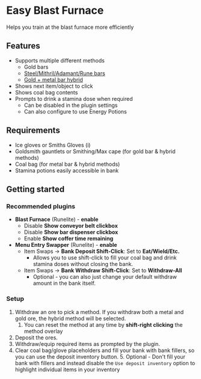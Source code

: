 # Easy Blast Furnace

Helps you train at the blast furnace more efficiently

## Features

- Supports multiple different methods
    - Gold bars
    - [Steel/Mithril/Adamant/Rune bars](https://oldschool.runescape.wiki/w/Blast_Furnace#Bar_Patterns)
    - [Gold + metal bar hybrid](https://oldschool.runescape.wiki/w/Blast_Furnace#Hybrid_Method_(Gold/Mithril+))
- Shows next item/object to click
- Shows coal bag contents
- Prompts to drink a stamina dose when required
    - Can be disabled in the plugin settings
    - Can also configure to use Energy Potions

## Requirements

- Ice gloves or Smiths Gloves (i)
- Goldsmith gauntlets or Smithing/Max cape (for gold bar & hybrid methods)
- Coal bag (for metal bar & hybrid methods)
- Stamina potions easily accessible in bank

## Getting started

### Recommended plugins

* __Blast Furnace__ (Runelite) - __enable__
    * Disable __Show conveyor belt clickbox__
    * Disable __Show bar dispenser clickbox__
    * Enable __Show coffer time remaining__
* __Menu Entry Swapper__ (Runelite) - __enable__
    * Item Swaps → __Bank Deposit Shift-Click__: Set to __Eat/Wield/Etc.__
        * Allows you to use shift-click to fill your coal bag and drink stamina doses without closing the bank.
    * Item Swaps → __Bank Withdraw Shift-Click__: Set to __Withdraw-All__
        * Optional - you can also just change your default withdraw amount in the bank itself.

### Setup

1. Withdraw an ore to pick a method. If you withdraw both a metal and gold ore, the hybrid method will be selected.
    1. You can reset the method at any time by __shift-right clicking__ the method overlay
2. Deposit the ores.
3. Withdraw/equip required items as prompted by the plugin.
4. Clear coal bag/glove placeholders and fill your bank with bank fillers, so you can use the deposit inventory button.
   5. Optional - Don't fill your bank with fillers and instead disable the `Use deposit inventory` option to highlight individual items in your inventory